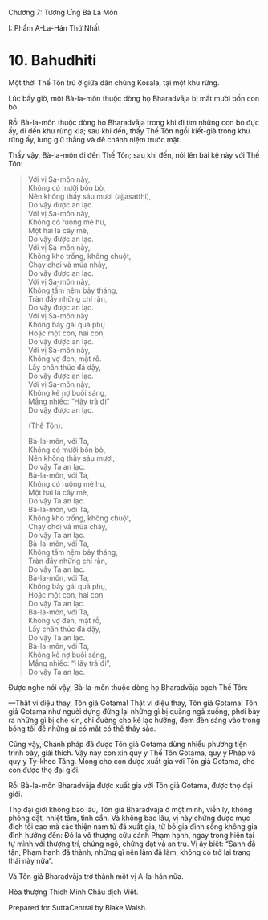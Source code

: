  

Chương 7: Tương Ưng Bà La Môn

I: Phẩm A-La-Hán Thứ Nhất

# 10\. Bahudhiti

Một thời Thế Tôn trú ở giữa dân chúng Kosala, tại một khu rừng.

Lúc bấy giờ, một Bà-la-môn thuộc dòng họ Bharadvāja bị mất mười bốn con bò.

Rồi Bà-la-môn thuộc dòng họ Bharadvāja trong khi đi tìm những con bò đực ấy, đi đến khu rừng kia; sau khi đến, thấy Thế Tôn ngồi kiết-già trong khu rừng ấy, lưng giữ thẳng và để chánh niệm trước mặt.

Thấy vậy, Bà-la-môn đi đến Thế Tôn; sau khi đến, nói lên bài kệ này với Thế Tôn:

> Với vị Sa-môn này,  
> Không có mười bốn bò,  
> Nên không thấy sáu mươi (ajjasatthi),  
> Do vậy được an lạc.  
> Với vị Sa-môn này,  
> Không có ruộng mè hư,  
> Một hai lá cây mè,  
> Do vậy được an lạc.  
> Với vị Sa-môn này,  
> Không kho trống, không chuột,  
> Chạy chơi và múa nhảy,  
> Do vậy được an lạc.  
> Với vị Sa-môn này,  
> Không tấm nệm bảy tháng,  
> Tràn đầy những chí rận,  
> Do vậy được an lạc.  
> Với vị Sa-môn này  
> Không bảy gái quả phụ  
> Hoặc một con, hai con,  
> Do vậy được an lạc.  
> Với vị Sa-môn này,  
> Không vợ đen, mặt rỗ.  
> Lấy chân thúc đá dậy,  
> Do vậy được an lạc.  
> Với vị Sa-môn này,  
> Không kẻ nợ buổi sáng,  
> Mắng nhiếc: “Hãy trả đi”  
> Do vậy được an lạc.
> 
> (Thế Tôn):
> 
> Bà-la-môn, với Ta,  
> Không có mười bốn bò,  
> Nên không thấy sáu mươi,  
> Do vậy Ta an lạc.  
> Bà-la-môn, với Ta,  
> Không có ruộng mè hư,  
> Một hai lá cây mè,  
> Do vậy Ta an lạc.  
> Bà-la-môn, với Ta,  
> Không kho trống, không chuột,  
> Chạy chơi và múa chảy,  
> Do vậy Ta an lạc.  
> Bà-la-môn, với Ta,  
> Không tấm nệm bảy tháng,  
> Tràn đầy những chí rận,  
> Do vậy Ta an lạc.  
> Bà-la-môn, với Ta,  
> Không bảy gái quả phụ,  
> Hoặc một con, hai con,  
> Do vậy Ta an lạc.  
> Bà-la-môn, với Ta,  
> Không vợ đen, mặt rỗ,  
> Lấy chân thúc đá dậy,  
> Do vậy Ta an lạc.  
> Bà-la-môn, với Ta,  
> Không kẻ nợ buổi sáng,  
> Mắng nhiếc: “Hãy trả đi”,  
> Do vậy Ta an lạc.

Ðược nghe nói vậy, Bà-la-môn thuộc dòng họ Bharadvāja bạch Thế Tôn:

—Thật vi diệu thay, Tôn giả Gotama! Thật vi diệu thay, Tôn giả Gotama! Tôn giả Gotama như người dựng đứng lại những gì bị quăng ngã xuống, phơi bày ra những gì bị che kín, chỉ đường cho kẻ lạc hướng, đem đèn sáng vào trong bóng tối để những ai có mắt có thế thấy sắc.

Cũng vậy, Chánh pháp đã được Tôn giả Gotama dùng nhiều phương tiện trình bày, giải thích. Vậy nay con xin quy y Thế Tôn Gotama, quy y Pháp và quy y Tỷ-kheo Tăng. Mong cho con được xuất gia với Tôn giả Gotama, cho con được thọ đại giới.

Rồi Bà-la-môn Bharadvāja được xuất gia với Tôn giả Gotama, được thọ đại giới.

Thọ đại giới không bao lâu, Tôn giả Bharadvāja ở một mình, viễn ly, không phóng dật, nhiệt tâm, tinh cần. Và không bao lâu, vị này chứng được mục đích tối cao mà các thiện nam tử đã xuất gia, từ bỏ gia đình sống không gia đình hướng đến: Ðó là vô thượng cứu cánh Phạm hạnh, ngay trong hiện tại tự mình với thượng trí, chứng ngộ, chứng đạt và an trú. Vị ấy biết: “Sanh đã tận, Phạm hạnh đã thành, những gì nên làm đã làm, không có trở lại trạng thái này nữa”.

Và Tôn giả Bharadvāja trở thành một vị A-la-hán nữa.

Hòa thượng Thích Minh Châu dịch Việt.

Prepared for SuttaCentral by Blake Walsh.